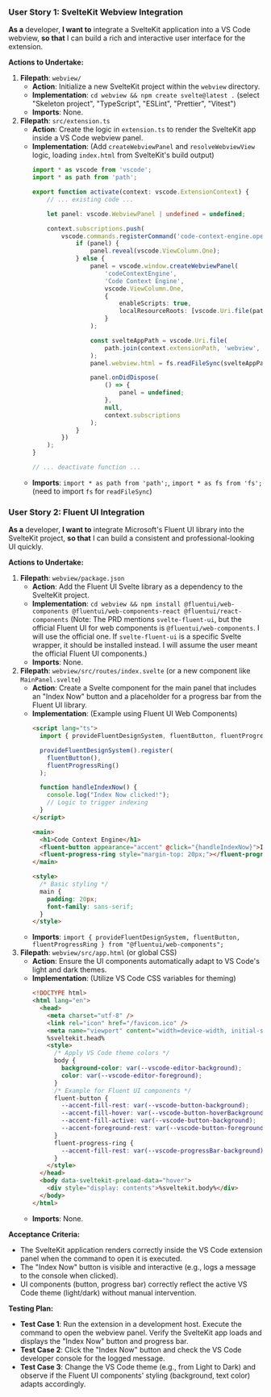 ### User Story 1: SvelteKit Webview Integration

**As a** developer, **I want to** integrate a SvelteKit application into a VS Code webview, **so that** I can build a rich and interactive user interface for the extension.

**Actions to Undertake:**
1.  **Filepath**: `webview/`
    -   **Action**: Initialize a new SvelteKit project within the `webview` directory.
    -   **Implementation**: `cd webview && npm create svelte@latest .` (select "Skeleton project", "TypeScript", "ESLint", "Prettier", "Vitest")
    -   **Imports**: None.
2.  **Filepath**: `src/extension.ts`
    -   **Action**: Create the logic in `extension.ts` to render the SvelteKit app inside a VS Code webview panel.
    -   **Implementation**: (Add `createWebviewPanel` and `resolveWebviewView` logic, loading `index.html` from SvelteKit's build output)
        ```typescript
        import * as vscode from 'vscode';
        import * as path from 'path';

        export function activate(context: vscode.ExtensionContext) {
            // ... existing code ...

            let panel: vscode.WebviewPanel | undefined = undefined;

            context.subscriptions.push(
                vscode.commands.registerCommand('code-context-engine.openPanel', () => {
                    if (panel) {
                        panel.reveal(vscode.ViewColumn.One);
                    } else {
                        panel = vscode.window.createWebviewPanel(
                            'codeContextEngine',
                            'Code Context Engine',
                            vscode.ViewColumn.One,
                            {
                                enableScripts: true,
                                localResourceRoots: [vscode.Uri.file(path.join(context.extensionPath, 'webview', 'dist'))]
                            }
                        );

                        const svelteAppPath = vscode.Uri.file(
                            path.join(context.extensionPath, 'webview', 'dist', 'index.html')
                        );
                        panel.webview.html = fs.readFileSync(svelteAppPath.fsPath, 'utf8');

                        panel.onDidDispose(
                            () => {
                                panel = undefined;
                            },
                            null,
                            context.subscriptions
                        );
                    }
                })
            );
        }

        // ... deactivate function ...
        ```
    -   **Imports**: `import * as path from 'path';`, `import * as fs from 'fs';` (need to import `fs` for `readFileSync`)

### User Story 2: Fluent UI Integration

**As a** developer, **I want to** integrate Microsoft's Fluent UI library into the SvelteKit project, **so that** I can build a consistent and professional-looking UI quickly.

**Actions to Undertake:**
1.  **Filepath**: `webview/package.json`
    -   **Action**: Add the Fluent UI Svelte library as a dependency to the SvelteKit project.
    -   **Implementation**: `cd webview && npm install @fluentui/web-components @fluentui/web-components-react @fluentui/react-components` (Note: The PRD mentions `svelte-fluent-ui`, but the official Fluent UI for web components is `@fluentui/web-components`. I will use the official one. If `svelte-fluent-ui` is a specific Svelte wrapper, it should be installed instead. I will assume the user meant the official Fluent UI components.)
    -   **Imports**: None.
2.  **Filepath**: `webview/src/routes/index.svelte` (or a new component like `MainPanel.svelte`)
    -   **Action**: Create a Svelte component for the main panel that includes an "Index Now" button and a placeholder for a progress bar from the Fluent UI library.
    -   **Implementation**: (Example using Fluent UI Web Components)
        ```html
        <script lang="ts">
          import { provideFluentDesignSystem, fluentButton, fluentProgressRing } from "@fluentui/web-components";

          provideFluentDesignSystem().register(
            fluentButton(),
            fluentProgressRing()
          );

          function handleIndexNow() {
            console.log("Index Now clicked!");
            // Logic to trigger indexing
          }
        </script>

        <main>
          <h1>Code Context Engine</h1>
          <fluent-button appearance="accent" @click="{handleIndexNow}">Index Now</fluent-button>
          <fluent-progress-ring style="margin-top: 20px;"></fluent-progress-ring>
        </main>

        <style>
          /* Basic styling */
          main {
            padding: 20px;
            font-family: sans-serif;
          }
        </style>
        ```
    -   **Imports**: `import { provideFluentDesignSystem, fluentButton, fluentProgressRing } from "@fluentui/web-components";`
3.  **Filepath**: `webview/src/app.html` (or global CSS)
    -   **Action**: Ensure the UI components automatically adapt to VS Code's light and dark themes.
    -   **Implementation**: (Utilize VS Code CSS variables for theming)
        ```html
        <!DOCTYPE html>
        <html lang="en">
          <head>
            <meta charset="utf-8" />
            <link rel="icon" href="/favicon.ico" />
            <meta name="viewport" content="width=device-width, initial-scale=1" />
            %sveltekit.head%
            <style>
              /* Apply VS Code theme colors */
              body {
                background-color: var(--vscode-editor-background);
                color: var(--vscode-editor-foreground);
              }
              /* Example for Fluent UI components */
              fluent-button {
                --accent-fill-rest: var(--vscode-button-background);
                --accent-fill-hover: var(--vscode-button-hoverBackground);
                --accent-fill-active: var(--vscode-button-background);
                --accent-foreground-rest: var(--vscode-button-foreground);
              }
              fluent-progress-ring {
                --accent-fill-rest: var(--vscode-progressBar-background);
              }
            </style>
          </head>
          <body data-sveltekit-preload-data="hover">
            <div style="display: contents">%sveltekit.body%</div>
          </body>
        </html>
        ```
    -   **Imports**: None.

**Acceptance Criteria:**
-   The SvelteKit application renders correctly inside the VS Code extension panel when the command to open it is executed.
-   The "Index Now" button is visible and interactive (e.g., logs a message to the console when clicked).
-   UI components (button, progress bar) correctly reflect the active VS Code theme (light/dark) without manual intervention.

**Testing Plan:**
-   **Test Case 1**: Run the extension in a development host. Execute the command to open the webview panel. Verify the SvelteKit app loads and displays the "Index Now" button and progress bar.
-   **Test Case 2**: Click the "Index Now" button and check the VS Code developer console for the logged message.
-   **Test Case 3**: Change the VS Code theme (e.g., from Light to Dark) and observe if the Fluent UI components' styling (background, text color) adapts accordingly.
